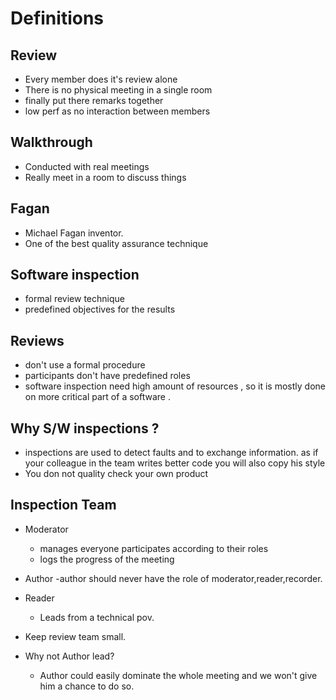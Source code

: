 # Definitions 
## Review
- Every member does it's review alone 
- There is no physical meeting in a single room
- finally put there remarks together 
- low perf as no interaction between members

## Walkthrough 
- Conducted with real meetings 
- Really meet in a room to discuss things 

## Fagan 
- Michael Fagan inventor. 
- One of the best quality assurance  technique 

## Software inspection 
- formal review technique 
- predefined objectives for the results

## Reviews 
- don't use a formal procedure
- participants don't have predefined roles 
- software inspection need high amount of resources , so it is mostly done on more critical part of a software .

## Why S/W inspections ?
- inspections are used to detect faults and to exchange information. as if your colleague in the team writes better code you will also copy his style 
- You don not quality check your  own product 

## Inspection Team
- Moderator
	- manages everyone participates according to their roles 
	- logs the progress of the meeting 

- Author
	-author should never have the role of 	moderator,reader,recorder.

- Reader
	- Leads from a technical pov.

- Keep review team small.

- Why not Author lead?
	- Author could easily dominate the whole meeting and we won't give him a chance to do so.



